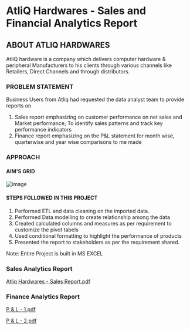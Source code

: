 
# AtliQ Hardwares - Sales and Financial Analytics Report

## ABOUT ATLIQ HARDWARES

AtliQ hardware is a company which delivers computer hardware & peripheral Manufacturers to his clients through various channels like Retailers, Direct Channels and through distributors.

### PROBLEM STATEMENT
Business Users from Atliq had requested the data analyst team to provide reports on 
1. Sales report emphasizing on customer performance on net sales and Market performance; To identify sales patterns and track key performance indicators
2. Finance report emphasizing on the P&L statement for month wise, quarterwise and year wise comparisons to me made

### APPROACH 
#### AIM'S GRID
![image](https://github.com/user-attachments/assets/471987a4-863e-4bbd-b2ae-dd8cf1bb8b91)
#### STEPS FOLLOWED IN THIS PROJECT
1.  Performed ETL and data cleaning on the imported data.
2.  Performed Data modelling to create relationship among the data
3.  Created calculated columns and measures as per requirement to customize the pivot tabels
4.  Used conditional formatting to highlight the performance of products
5.  Presented the report to stakeholders as per the requirement shared.

Note: Entire Project is built in MS EXCEL

### Sales Analytics Report
[Atliq Hardwares - Sales Report.pdf](https://github.com/m-deepika-data/Excel-Sales-Analytics/blob/main/Atliq%20Hardwares%20-%20Sales%20Report.pdf)

### Finance Analytics Report
[P & L - 1.pdf](https://github.com/m-deepika-data/Excel-Sales-Analytics/blob/main/P%20%26%20L%20-%201.pdf)

[P & L - 2.pdf](https://github.com/m-deepika-data/Excel-Sales-Analytics/blob/main/P%20%26%20L%20-%202.pdf)
